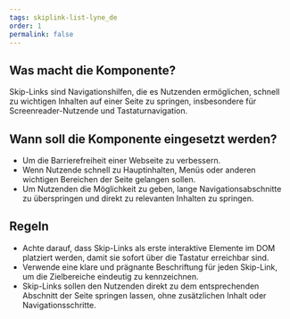 ```yaml
---
tags: skiplink-list-lyne_de
order: 1
permalink: false
---
```


## Was macht die Komponente?
Skip-Links sind Navigationshilfen, die es Nutzenden ermöglichen, schnell zu wichtigen Inhalten auf einer Seite zu springen, insbesondere für Screenreader-Nutzende und Tastaturnavigation.

## Wann soll die Komponente eingesetzt werden?
* Um die Barrierefreiheit einer Webseite zu verbessern.
* Wenn Nutzende schnell zu Hauptinhalten, Menüs oder anderen wichtigen Bereichen der Seite gelangen sollen.
* Um Nutzenden die Möglichkeit zu geben, lange Navigationsabschnitte zu überspringen und direkt zu relevanten Inhalten zu springen.

## Regeln
* Achte darauf, dass Skip-Links als erste interaktive Elemente im DOM platziert werden, damit sie sofort über die Tastatur erreichbar sind.
* Verwende eine klare und prägnante Beschriftung für jeden Skip-Link, um die Zielbereiche eindeutig zu kennzeichnen.
* Skip-Links sollen den Nutzenden direkt zu dem entsprechenden Abschnitt der Seite springen lassen, ohne zusätzlichen Inhalt oder Navigationsschritte.